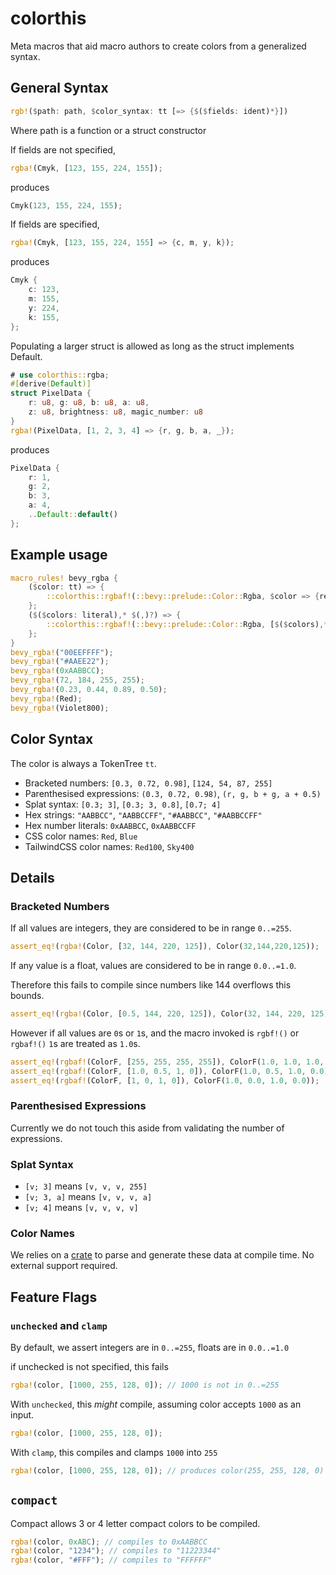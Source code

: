 # colorthis

Meta macros that aid macro authors to create colors from a generalized syntax.

## General Syntax

```rust
rgb!($path: path, $color_syntax: tt [=> {$($fields: ident)*}])
```

Where path is a function or a struct constructor

If fields are not specified,

```rust
rgba!(Cmyk, [123, 155, 224, 155]);
```

produces

```rust
Cmyk(123, 155, 224, 155);
```

If fields are specified,

```rust
rgba!(Cmyk, [123, 155, 224, 155] => {c, m, y, k});
```

produces

```rust
Cmyk {
    c: 123,
    m: 155,
    y: 224,
    k: 155,
};
```

Populating a larger struct is allowed as long as the struct implements Default.

```rust
# use colorthis::rgba;
#[derive(Default)]
struct PixelData {
    r: u8, g: u8, b: u8, a: u8,
    z: u8, brightness: u8, magic_number: u8
}
rgba!(PixelData, [1, 2, 3, 4] => {r, g, b, a, _});
```

produces

```rust
PixelData {
    r: 1,
    g: 2,
    b: 3,
    a: 4,
    ..Default::default()
};
```

## Example usage

```rust
macro_rules! bevy_rgba {
    ($color: tt) => {
        ::colorthis::rgbaf!(::bevy::prelude::Color::Rgba, $color => {red, green, blue, alpha})
    };
    ($($colors: literal),* $(,)?) => {
        ::colorthis::rgbaf!(::bevy::prelude::Color::Rgba, [$($colors),*] => {red, green, blue, alpha})
    };
}
bevy_rgba!("00EEFFFF");
bevy_rgba!("#AAEE22");
bevy_rgba!(0xAABBCC);
bevy_rgba!(72, 184, 255, 255);
bevy_rgba!(0.23, 0.44, 0.89, 0.50);
bevy_rgba!(Red);
bevy_rgba!(Violet800);
```

## Color Syntax

The color is always a TokenTree `tt`.

* Bracketed numbers: `[0.3, 0.72, 0.98]`, `[124, 54, 87, 255]`
* Parenthesised expressions: `(0.3, 0.72, 0.98)`, `(r, g, b + g, a + 0.5)`
* Splat syntax: `[0.3; 3]`, `[0.3; 3, 0.8]`, `[0.7; 4]`
* Hex strings: `"AABBCC"`, `"AABBCCFF"`, `"#AABBCC"`, `"#AABBCCFF"`
* Hex number literals: `0xAABBCC`, `0xAABBCCFF`
* CSS color names: `Red`, `Blue`
* TailwindCSS color names: `Red100`, `Sky400`

## Details

### Bracketed Numbers

If all values are integers,
they are considered to be in range `0..=255`.

```rust
assert_eq!(rgba!(Color, [32, 144, 220, 125]), Color(32,144,220,125));
```

If any value is a float,
values are considered to be in range `0.0..=1.0`.

Therefore this fails to compile since numbers like 144 overflows this bounds.

```rust
assert_eq!(rgba!(Color, [0.5, 144, 220, 125]), Color(32, 144, 220, 125));
```

However if all values are `0`s or `1`s, and the macro invoked
is `rgbf!()` or `rgbaf!()` `1`s are treated as `1.0`s.

```rust
assert_eq!(rgbaf!(ColorF, [255, 255, 255, 255]), ColorF(1.0, 1.0, 1.0, 1.0));
assert_eq!(rgbaf!(ColorF, [1.0, 0.5, 1, 0]), ColorF(1.0, 0.5, 1.0, 0.0));
assert_eq!(rgbaf!(ColorF, [1, 0, 1, 0]), ColorF(1.0, 0.0, 1.0, 0.0));
```

### Parenthesised Expressions

Currently we do not touch this aside from validating the number of expressions.

### Splat Syntax

* `[v; 3]` means `[v, v, v, 255]`
* `[v; 3, a]` means `[v, v, v, a]`
* `[v; 4]` means `[v, v, v, v]`

### Color Names

We relies on a [crate](https://docs.rs/parse-color/0.1.0/parse_color/)
to parse and generate these data at compile time. No external support required.

## Feature Flags

### `unchecked` and `clamp`

By default, we assert integers are in `0..=255`, floats are in `0.0..=1.0`

if unchecked is not specified, this fails

```rust
rgba!(color, [1000, 255, 128, 0]); // 1000 is not in 0..=255
```

With `unchecked`, this *might* compile, assuming color accepts `1000` as an input.

```rust
rgba!(color, [1000, 255, 128, 0]);
```

With `clamp`, this compiles and clamps `1000` into `255`

```rust
rgba!(color, [1000, 255, 128, 0]); // produces color(255, 255, 128, 0)
```

## `compact`

Compact allows 3 or 4 letter compact colors to be compiled.

```rust
rgba!(color, 0xABC); // compiles to 0xAABBCC
rgba!(color, "1234"); // compiles to "11223344"
rgba!(color, "#FFF"); // compiles to "FFFFFF"
```
